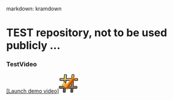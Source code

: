 markdown: kramdown

# TEST repository, not to be used publicly ...

### TestVideo


[[Launch demo video]<img src="readme/hash.png" width="10%">](https://youtu.be/3ava4MVEu_I)

